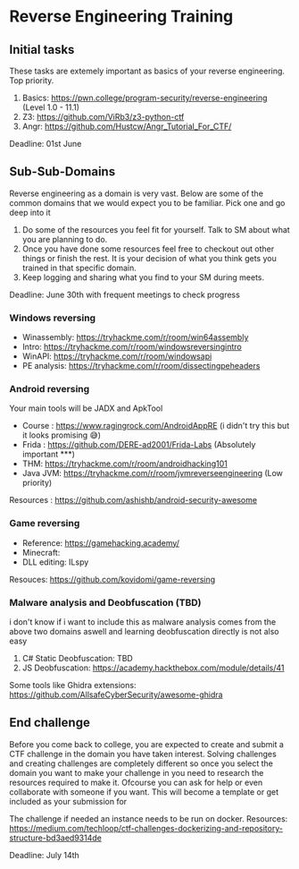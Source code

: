 # Reverse Engineering Training

## Initial tasks

These tasks are extemely important as basics of your reverse engineering. Top priority. 

1) Basics: https://pwn.college/program-security/reverse-engineering (Level 1.0 - 11.1)
2) Z3: https://github.com/ViRb3/z3-python-ctf
3) Angr: https://github.com/Hustcw/Angr_Tutorial_For_CTF/

Deadline: 01st June

## Sub-Sub-Domains

Reverse engineering as a domain is very vast. Below are some of the common domains that we would expect you to be familiar. Pick one and go deep into it

1) Do some of the resources you feel fit for yourself. Talk to SM about what you are planning to do.
2) Once you have done some resources feel free to checkout out other things or finish the rest. It is your decision of what you think gets you trained in that specific domain.
3) Keep logging and sharing what you find to your SM during meets.

Deadline: June 30th with frequent meetings to check progress

### Windows reversing

- Winassembly: https://tryhackme.com/r/room/win64assembly
- Intro: https://tryhackme.com/r/room/windowsreversingintro
- WinAPI: https://tryhackme.com/r/room/windowsapi
- PE analysis: https://tryhackme.com/r/room/dissectingpeheaders

### Android reversing

Your main tools will be JADX and ApkTool

- Course : https://www.ragingrock.com/AndroidAppRE (i didn't try this but it looks promising 😅)
- Frida : https://github.com/DERE-ad2001/Frida-Labs (Absolutely important ***)
- THM: https://tryhackme.com/r/room/androidhacking101
- Java JVM: https://tryhackme.com/r/room/jvmreverseengineering (Low priority)

Resources : https://github.com/ashishb/android-security-awesome

### Game reversing

- Reference: https://gamehacking.academy/
- Minecraft: 
- DLL editing: ILspy

Resouces: https://github.com/kovidomi/game-reversing

### Malware analysis and Deobfuscation (TBD)
i don't know if i want to include this as malware analysis comes from the above two domains aswell and learning deobfuscation directly is not also easy
1) C# Static Deobfuscation: TBD
2) JS Deobfuscation: https://academy.hackthebox.com/module/details/41

Some tools like
Ghidra extensions: https://github.com/AllsafeCyberSecurity/awesome-ghidra


## End challenge

Before you come back to college, you are expected to create and submit a CTF challenge in the domain you have taken interest. Solving challenges and creating challenges are completely different so once you select the domain you want to make your challenge in you need to research the resources required to make it. Ofcourse you can ask for help or even collaborate with someone if you want. This will become a template or get included as your submission for 

The challenge if needed an instance needs to be run on docker. 
Resources: https://medium.com/techloop/ctf-challenges-dockerizing-and-repository-structure-bd3aed9314de

Deadline: July 14th